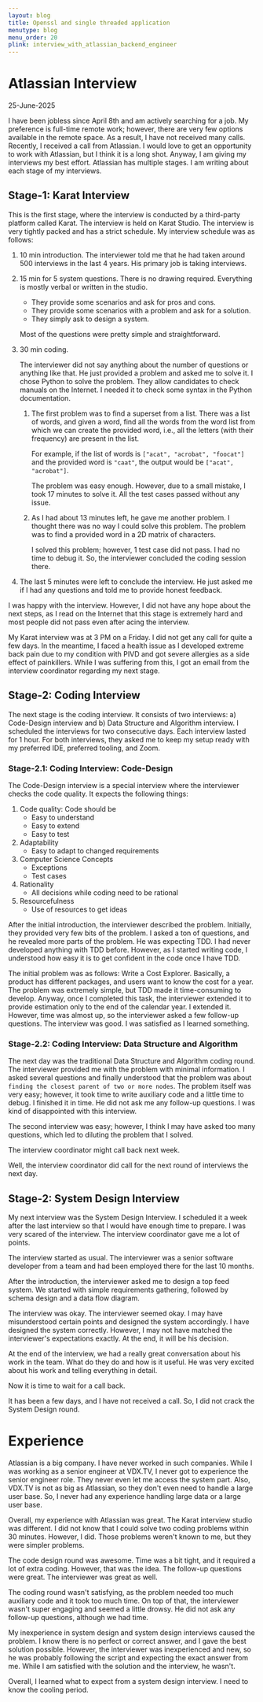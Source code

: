 ```yaml
---
layout: blog
title: Openssl and single threaded application
menutype: blog
menu_order: 20
plink: interview_with_atlassian_backend_engineer
---
```


# Atlassian Interview
25-June-2025

I have been jobless since April 8th and am actively searching for a job. My preference is full-time remote work; however, there are very few options available in the remote space. As a result, I have not received many calls. Recently, I received a call from Atlassian. I would love to get an opportunity to work with Atlassian, but I think it is a long shot. Anyway, I am giving my interviews my best effort. Atlassian has multiple stages. I am writing about each stage of my interviews.

## Stage-1: Karat Interview

This is the first stage, where the interview is conducted by a third-party platform called Karat. The interview is held on Karat Studio. The interview is very tightly packed and has a strict schedule. My interview schedule was as follows:

1. 10 min introduction. The interviewer told me that he had taken around 500 interviews in the last 4 years. His primary job is taking interviews.
1. 15 min for 5 system questions. There is no drawing required. Everything is mostly verbal or written in the studio.
    * They provide some scenarios and ask for pros and cons.
    * They provide some scenarios with a problem and ask for a solution.
    * They simply ask to design a system.

    Most of the questions were pretty simple and straightforward.

1. 30 min coding.

    The interviewer did not say anything about the number of questions or anything like that. He just provided a problem and asked me to solve it. I chose Python to solve the problem. They allow candidates to check manuals on the Internet. I needed it to check some syntax in the Python documentation.

    1. The first problem was to find a superset from a list. There was a list of words, and given a word, find all the words from the word list from which we can create the provided word, i.e., all the letters (with their frequency) are present in the list.

        For example, if the list of words is `["acat", "acrobat", "foocat"]` and the provided word is `"caat"`, the output would be `["acat", "acrobat"]`.

        The problem was easy enough. However, due to a small mistake, I took 17 minutes to solve it. All the test cases passed without any issue.

    1. As I had about 13 minutes left, he gave me another problem. I thought there was no way I could solve this problem. The problem was to find a provided word in a 2D matrix of characters.

        I solved this problem; however, 1 test case did not pass. I had no time to debug it. So, the interviewer concluded the coding session there.
1. The last 5 minutes were left to conclude the interview. He just asked me if I had any questions and told me to provide honest feedback.

I was happy with the interview. However, I did not have any hope about the next steps, as I read on the Internet that this stage is extremely hard and most people did not pass even after acing the interview.

My Karat interview was at 3 PM on a Friday. I did not get any call for quite a few days. In the meantime, I faced a health issue as I developed extreme back pain due to my condition with PIVD and got severe allergies as a side effect of painkillers. While I was suffering from this, I got an email from the interview coordinator regarding my next stage.

## Stage-2: Coding Interview

The next stage is the coding interview. It consists of two interviews: a) Code-Design interview and b) Data Structure and Algorithm interview. I scheduled the interviews for two consecutive days. Each interview lasted for 1 hour. For both interviews, they asked me to keep my setup ready with my preferred IDE, preferred tooling, and Zoom.

### Stage-2.1: Coding Interview: Code-Design

The Code-Design interview is a special interview where the interviewer checks the code quality. It expects the following things:
1. Code quality: Code should be
    * Easy to understand
    * Easy to extend
    * Easy to test
2. Adaptability
    * Easy to adapt to changed requirements
3. Computer Science Concepts
    * Exceptions
    * Test cases
4. Rationality
    * All decisions while coding need to be rational
5. Resourcefulness
    * Use of resources to get ideas

After the initial introduction, the interviewer described the problem. Initially, they provided very few bits of the problem. I asked a ton of questions, and he revealed more parts of the problem. He was expecting TDD. I had never developed anything with TDD before. However, as I started writing code, I understood how easy it is to get confident in the code once I have TDD.

The initial problem was as follows: Write a Cost Explorer. Basically, a product has different packages, and users want to know the cost for a year. The problem was extremely simple, but TDD made it time-consuming to develop. Anyway, once I completed this task, the interviewer extended it to provide estimation only to the end of the calendar year. I extended it. However, time was almost up, so the interviewer asked a few follow-up questions. The interview was good. I was satisfied as I learned something.

### Stage-2.2: Coding Interview: Data Structure and Algorithm
The next day was the traditional Data Structure and Algorithm coding round. The interviewer provided me with the problem with minimal information. I asked several questions and finally understood that the problem was about `finding the closest parent of two or more nodes`. The problem itself was very easy; however, it took time to write auxiliary code and a little time to debug. I finished it in time. He did not ask me any follow-up questions. I was kind of disappointed with this interview.

The second interview was easy; however, I think I may have asked too many questions, which led to diluting the problem that I solved.

The interview coordinator might call back next week.

Well, the interview coordinator did call for the next round of interviews the next day.

## Stage-2: System Design Interview
My next interview was the System Design Interview. I scheduled it a week after the last interview so that I would have enough time to prepare. I was very scared of the interview. The interview coordinator gave me a lot of points.

The interview started as usual. The interviewer was a senior software developer from a team and had been employed there for the last 10 months.

After the introduction, the interviewer asked me to design a top feed system. We started with simple requirements gathering, followed by schema design and a data flow diagram.

The interview was okay. The interviewer seemed okay. I may have misunderstood certain points and designed the system accordingly. I have designed the system correctly. However, I may not have matched the interviewer's expectations exactly. At the end, it will be his decision.

At the end of the interview, we had a really great conversation about his work in the team. What do they do and how is it useful. He was very excited about his work and telling everything in detail.

Now it is time to wait for a call back.

It has been a few days, and I have not received a call. So, I did not crack the System Design round.

# Experience

Atlassian is a big company. I have never worked in such companies. While I was working as a senior engineer at VDX.TV, I never got to experience the senior engineer role. They never even let me access the system part. Also, VDX.TV is not as big as Atlassian, so they don't even need to handle a large user base. So, I never had any experience handling large data or a large user base.

Overall, my experience with Atlassian was great. The Karat interview studio was different. I did not know that I could solve two coding problems within 30 minutes. However, I did. Those problems weren't known to me, but they were simpler problems.

The code design round was awesome. Time was a bit tight, and it required a lot of extra coding. However, that was the idea. The follow-up questions were great. The interviewer was great as well.

The coding round wasn't satisfying, as the problem needed too much auxiliary code and it took too much time. On top of that, the interviewer wasn't super engaging and seemed a little drowsy. He did not ask any follow-up questions, although we had time.

My inexperience in system design and system design interviews caused the problem. I know there is no perfect or correct answer, and I gave the best solution possible. However, the interviewer was inexperienced and new, so he was probably following the script and expecting the exact answer from me. While I am satisfied with the solution and the interview, he wasn't.

Overall, I learned what to expect from a system design interview. I need to know the cooling period.
